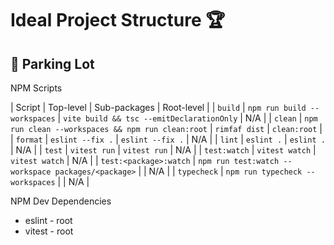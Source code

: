 # Ideal Project Structure 🏆

## 🚦 Parking Lot

NPM Scripts

| Script | Top-level | Sub-packages | Root-level |
| `build` | `npm run build --workspaces` | `vite build && tsc --emitDeclarationOnly` | N/A |
| `clean` | `npm run clean --workspaces && npm run clean:root` | `rimfaf dist` | `clean:root` |
| `format` | `eslint --fix .` | `eslint --fix .` | N/A |
| `lint` | `eslint .` | `eslint .` | N/A |
| `test` | `vitest run` | `vitest run` | N/A |
| `test:watch` | `vitest watch` | `vitest watch` | N/A |
| `test:<package>:watch` | `npm run test:watch --workspace packages/<package>` |  | N/A |
| `typecheck` | `npm run typecheck --workspaces` |  | N/A |

NPM Dev Dependencies

* eslint - root
* vitest - root